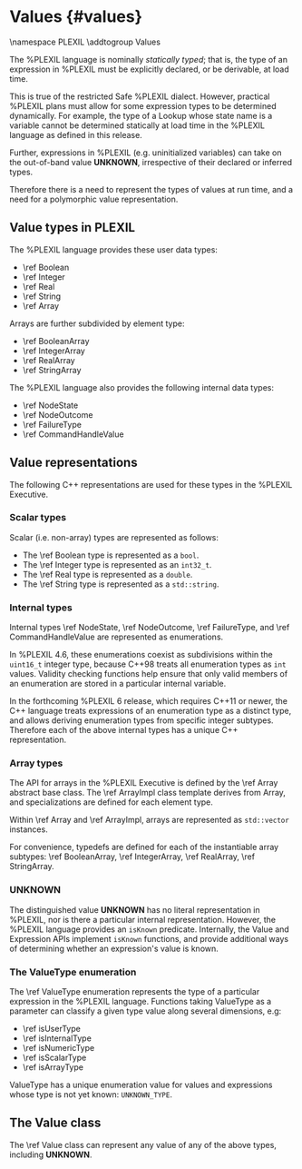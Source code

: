 # Values {#values}

\namespace PLEXIL
\addtogroup Values

The %PLEXIL language is nominally *statically typed*; that is, the
type of an expression in %PLEXIL must be explicitly declared, or be
derivable, at load time.

This is true of the restricted Safe %PLEXIL dialect.  However,
practical %PLEXIL plans must allow for some expression types to be
determined dynamically.  For example, the type of a Lookup whose state
name is a variable cannot be determined statically at load time in the
%PLEXIL language as defined in this release.

Further, expressions in %PLEXIL (e.g. uninitialized variables) can
take on the out-of-band value **UNKNOWN**, irrespective of their
declared or inferred types.

Therefore there is a need to represent the types of values at run
time, and a need for a polymorphic value representation.

## Value types in PLEXIL

The %PLEXIL language provides these user data types:

* \ref Boolean
* \ref Integer
* \ref Real
* \ref String
* \ref Array

Arrays are further subdivided by element type:

* \ref BooleanArray
* \ref IntegerArray
* \ref RealArray
* \ref StringArray

The %PLEXIL language also provides the following internal data types:

* \ref NodeState
* \ref NodeOutcome
* \ref FailureType
* \ref CommandHandleValue

## Value representations

The following C++ representations are used for these types in the
%PLEXIL Executive.

### Scalar types

Scalar (i.e. non-array) types are represented as follows:

* The \ref Boolean type is represented as a `bool`.
* The \ref Integer type is represented as an `int32_t`.
* The \ref Real type is represented as a `double`.
* The \ref String type is represented as a `std::string`.

### Internal types

Internal types \ref NodeState,
\ref NodeOutcome,
\ref FailureType, 
and \ref CommandHandleValue
are represented as enumerations. 

In %PLEXIL 4.6, these enumerations coexist as subdivisions within the
`uint16_t` integer type, because C++98 treats all enumeration types as
`int` values.  Validity checking functions help ensure that only valid
members of an enumeration are stored in a particular internal
variable.

In the forthcoming %PLEXIL 6 release, which requires C++11 or newer,
the C++ language treats expressions of an enumeration type as a
distinct type, and allows deriving enumeration types from specific
integer subtypes.  Therefore each of the above internal types has a
unique C++ representation.

### Array types

The API for arrays in the %PLEXIL Executive is defined by the 
\ref Array
abstract base class.  The \ref ArrayImpl
class template derives from Array,
and specializations are defined for each element type.

Within \ref Array
and \ref ArrayImpl, arrays are represented as
`std::vector` instances.

For convenience, typedefs are defined for each of the instantiable
array subtypes: \ref BooleanArray,
\ref IntegerArray,
\ref RealArray,
\ref StringArray.

### UNKNOWN

The distinguished value **UNKNOWN** has no literal representation in
%PLEXIL, nor is there a particular internal representation.  However,
the %PLEXIL language provides an `isKnown` predicate.  Internally, the
Value and Expression APIs implement `isKnown` functions, and provide
additional ways of determining whether an expression's value is known.

### The ValueType enumeration

The \ref ValueType enumeration represents the type of a particular
expression in the %PLEXIL language.  Functions taking ValueType as a
parameter can classify a given type value along several dimensions,
e.g:

* \ref isUserType
* \ref isInternalType
* \ref isNumericType
* \ref isScalarType
* \ref isArrayType

ValueType has a unique enumeration value for values and expressions
whose type is not yet known: `UNKNOWN_TYPE`.

## The Value class

The \ref Value
class can represent any value of any of the above types, including
**UNKNOWN**. 

